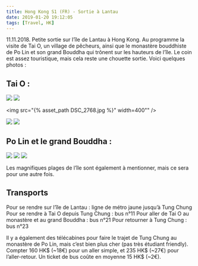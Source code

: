 ```yaml
---
title: Hong Kong S1 (FR) - Sortie à Lantau
date: 2019-01-20 19:12:05
tags: [Travel, HK]
---
```


11.11.2018. Petite sortie sur l’île de Lantau à Hong Kong. Au programme la visite de Tai O, un village de pêcheurs, ainsi que le monastère bouddhiste de Po Lin et son grand Bouddha qui trônent sur les hauteurs de l’île. Le coin est assez touristique, mais cela reste une chouette sortie. Voici quelques photos :

## Tai O :

<img src="{% asset_path DSC_2758.jpg %}" />

<img src="{% asset_path DSC_2766.jpg %}" />

<img src="{% asset_path DSC_2768.jpg %}" width=400"" />

<img src="{% asset_path DSC_2785.jpg %}" />

<img src="{% asset_path DSC_2790.jpg %}" />

## Po Lin et le grand Bouddha :

<img src="{% asset_path DSC_2812.jpg %}" />

<img src="{% asset_path DSC_2814.jpg %}" />

<img src="{% asset_path DSC_2824.jpg %}" />

Les magnifiques plages de l’île sont également à mentionner, mais ce sera pour une autre fois.

## Transports

Pour se rendre sur l’île de Lantau : ligne de métro jaune jusqu’à Tung Chung
Pour se rendre à Tai O depuis Tung Chung : bus n°11
Pour aller de Tai O au monastère et au grand Bouddha : bus n°21
Pour retourner à Tung Chung : bus n°23

Il y a également des télécabines pour faire le trajet de Tung Chung au monastère de Po Lin, mais c’est bien plus cher (pas très étudiant friendly). Compter 160 HK$ (~18€) pour un aller simple, et 235 HK$ (~27€) pour l’aller-retour. Un ticket de bus coûte en moyenne 15 HK$ (~2€).
